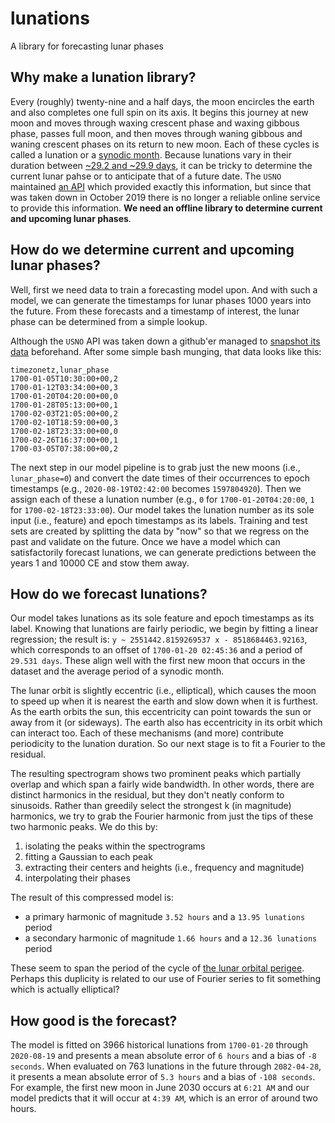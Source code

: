 # lunations

A library for forecasting lunar phases

## Why make a lunation library?

Every (roughly) twenty-nine and a half days, the moon encircles the earth and also completes one full spin on its axis.  It begins this journey at new moon and moves through waxing crescent phase and waxing gibbous phase, passes full moon, and then moves through waning gibbous and waning crescent phases on its return to new moon.  Each of these cycles is called a lunation or a [synodic month](https://en.wikipedia.org/wiki/Lunar_month#Synodic_month).  Because lunations vary in their duration between [~29.2 and ~29.9 days](https://individual.utoronto.ca/kalendis/lunar/index.htm#vary), it can be tricky to determine the current lunar pahse or to anticipate that of a future date.  The `USNO` maintained [an API](http://aa.usno.navy.mil/data/) which provided exactly this information, but since that was taken down in October 2019 there is no longer a reliable online service to provide this information.  **We need an offline library to determine current and upcoming lunar phases**.

## How do we determine current and upcoming lunar phases?

Well, first we need data to train a forecasting model upon.  And with such a model, we can generate the timestamps for lunar phases 1000 years into the future.  From these forecasts and a timestamp of interest, the lunar phase can be determined from a simple lookup.

Although the `USNO` API was taken down a github'er managed to [snapshot its data](https://github.com/CraigChamberlain/moon-data) beforehand.  After some simple bash munging, that data looks like this:

```
timezonetz,lunar_phase
1700-01-05T10:30:00+00,2
1700-01-12T03:34:00+00,3
1700-01-20T04:20:00+00,0
1700-01-28T05:13:00+00,1
1700-02-03T21:05:00+00,2
1700-02-10T18:59:00+00,3
1700-02-18T23:33:00+00,0
1700-02-26T16:37:00+00,1
1700-03-05T07:38:00+00,2
```

The next step in our model pipeline is to grab just the new moons (i.e., `lunar_phase=0`) and convert the date times of their occurrences to epoch timestamps (e.g., `2020-08-19T02:42:00` becomes `1597804920`).  Then we assign each of these a lunation number (e.g., `0` for `1700-01-20T04:20:00`, `1` for `1700-02-18T23:33:00`).  Our model takes the lunation number as its sole input (i.e., feature) and epoch timestamps as its labels.  Training and test sets are created by splitting the data by "now" so that we regress on the past and validate on the future.  Once we have a model which can satisfactorily forecast lunations, we can generate predictions between the years 1 and 10000 CE and stow them away.

## How do we forecast lunations?

Our model takes lunations as its sole feature and epoch timestamps as its label.  Knowing that lunations are fairly periodic, we begin by fitting a linear regression; the result is: `y ~ 2551442.8159269537 x - 8518684463.92163`, which corresponds to an offset of `1700-01-20 02:45:36` and a period of `29.531 days`.  These align well with the first new moon that occurs in the dataset and the average period of a synodic month.

The lunar orbit is slightly eccentric (i.e., elliptical), which causes the moon to speed up when it is nearest the earth and slow down when it is furthest.  As the earth orbits the sun, this eccentricity can point towards the sun or away from it (or sideways).  The earth also has eccentricity in its orbit which can interact too.  Each of these mechanisms (and more) contribute periodicity to the lunation duration.  So our next stage is to fit a Fourier to the residual.

The resulting spectrogram shows two prominent peaks which partially overlap and which span a fairly wide bandwidth.  In other words, there are distinct harmonics in the residual, but they don't neatly conform to sinusoids.  Rather than greedily select the strongest k (in magnitude) harmonics, we try to grab the Fourier harmonic from just the tips of these two harmonic peaks.  We do this by:

1. isolating the peaks within the spectrograms
1. fitting a Gaussian to each peak
1. extracting their centers and heights (i.e., frequency and magnitude)
1. interpolating their phases

The result of this compressed model is:

- a primary harmonic of magnitude `3.52 hours` and a `13.95 lunations` period
- a secondary harmonic of magnitude `1.66 hours` and a `12.36 lunations` period

These seem to span the period of the cycle of [the lunar orbital perigee](https://individual.utoronto.ca/kalendis/lunar/index.htm#vary).  Perhaps this duplicity is related to our use of Fourier series to fit something which is actually elliptical?

## How good is the forecast?

The model is fitted on 3966 historical lunations from `1700-01-20` through `2020-08-19` and presents a mean absolute error of `6 hours` and a bias of `-8 seconds`.  When evaluated on 763 lunations in the future through `2082-04-28`, it presents a mean absolute error of `5.3 hours` and a bias of `-108 seconds`.  For example, the first new moon in June 2030 occurs at `6:21 AM` and our model predicts that it will occur at `4:39 AM`, which is an error of around two hours.
